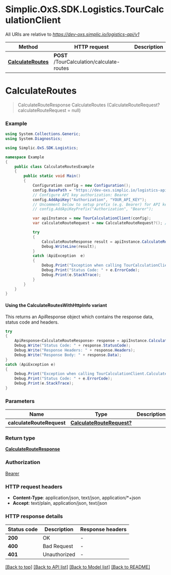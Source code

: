 # Simplic.OxS.SDK.Logistics.TourCalculationClient

All URIs are relative to *https://dev-oxs.simplic.io/logistics-api/v1*

| Method | HTTP request | Description |
|--------|--------------|-------------|
| [**CalculateRoutes**](TourCalculationClient.md#tourcalculationcalculateroutespost) | **POST** /TourCalculation/calculate-routes |  |

<a id="tourcalculationcalculateroutespost"></a>
# **CalculateRoutes**
> CalculateRouteResponse CalculateRoutes (CalculateRouteRequest? calculateRouteRequest = null)



### Example
```csharp
using System.Collections.Generic;
using System.Diagnostics;

using Simplic.OxS.SDK.Logistics;

namespace Example
{
    public class CalculateRoutesExample
    {
        public static void Main()
        {
            Configuration config = new Configuration();
            config.BasePath = "https://dev-oxs.simplic.io/logistics-api/v1";
            // Configure API key authorization: Bearer
            config.AddApiKey("Authorization", "YOUR_API_KEY");
            // Uncomment below to setup prefix (e.g. Bearer) for API key, if needed
            // config.AddApiKeyPrefix("Authorization", "Bearer");

            var apiInstance = new TourCalculationClient(config);
            var calculateRouteRequest = new CalculateRouteRequest?(); // CalculateRouteRequest? |  (optional) 

            try
            {
                CalculateRouteResponse result = apiInstance.CalculateRoutes(calculateRouteRequest);
                Debug.WriteLine(result);
            }
            catch (ApiException  e)
            {
                Debug.Print("Exception when calling TourCalculationClient.CalculateRoutes: " + e.Message);
                Debug.Print("Status Code: " + e.ErrorCode);
                Debug.Print(e.StackTrace);
            }
        }
    }
}
```

#### Using the CalculateRoutesWithHttpInfo variant
This returns an ApiResponse object which contains the response data, status code and headers.

```csharp
try
{
    ApiResponse<CalculateRouteResponse> response = apiInstance.CalculateRoutesWithHttpInfo(calculateRouteRequest);
    Debug.Write("Status Code: " + response.StatusCode);
    Debug.Write("Response Headers: " + response.Headers);
    Debug.Write("Response Body: " + response.Data);
}
catch (ApiException e)
{
    Debug.Print("Exception when calling TourCalculationClient.CalculateRoutesWithHttpInfo: " + e.Message);
    Debug.Print("Status Code: " + e.ErrorCode);
    Debug.Print(e.StackTrace);
}
```

### Parameters

| Name | Type | Description | Notes |
|------|------|-------------|-------|
| **calculateRouteRequest** | [**CalculateRouteRequest?**](CalculateRouteRequest?.md) |  | [optional]  |

### Return type

[**CalculateRouteResponse**](CalculateRouteResponse.md)

### Authorization

[Bearer](../README.md#Bearer)

### HTTP request headers

 - **Content-Type**: application/json, text/json, application/*+json
 - **Accept**: text/plain, application/json, text/json


### HTTP response details
| Status code | Description | Response headers |
|-------------|-------------|------------------|
| **200** | OK |  -  |
| **400** | Bad Request |  -  |
| **401** | Unauthorized |  -  |

[[Back to top]](#) [[Back to API list]](../README.md#documentation-for-api-endpoints) [[Back to Model list]](../README.md#documentation-for-models) [[Back to README]](../README.md)


